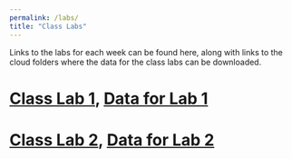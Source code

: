 ```yaml
---
permalink: /labs/
title: "Class Labs"
---
```


Links to the labs for each week can be found here, along with links to the cloud folders where the data for the class labs can be downloaded.

# [Class Lab 1](https://stevebholt.github.io/rpad316/labs/class-lab-1/), [Data for Lab 1](https://www.dropbox.com/sh/p9x5rg03bft9pz9/AABMoSaA23QHWRs7H0Yr4wrHa?dl=0)

# [Class Lab 2](https://stevebholt.github.io/rpad316/labs/class-lab-2/), [Data for Lab 2](https://www.dropbox.com/sh/tl9c3j11e5jwwxy/AACsCL39upFd1EGbhuDc6ibwa?dl=0)